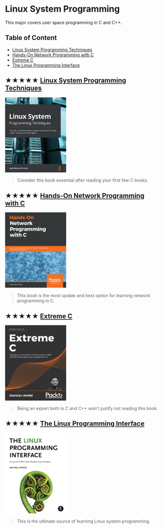 # Linux System Programming

This major covers user space programming in C and C++.

## Table of Content

* [Linux System Programming Techniques](#-linux-system-programming-techniques)
* [Hands-On Network Programming with C](#-hands-on-network-programming-with-c)
* [Extreme C](#-extreme-c)
* [The Linux Programming Interface](#-the-linux-programming-interface)

## ★★★★★ [Linux System Programming Techniques](books/9781789951288.md)
<img alt="9781789951288" src="covers/9781789951288.jpg" width="200"/>

> Consider this book essential after reading your first few C books.

## ★★★★★ [Hands-On Network Programming with C](books/9781789349863.md)
<img alt="9781789349863" src="covers/9781789349863.jpg" width="200"/>

> This book is the most update and best option for learning network programming in C.

## ★★★★★ [Extreme C](books/9781789343625.md)
<img alt="9781789343625" src="covers/9781789343625.jpg" width="200"/>

> Being an expert both in C and C++ won't justify not reading this book.

## ★★★★★ [The Linux Programming Interface](books/9781593272203.md)
<img alt="9781593272203" src="covers/9781593272203.jpg" width="200"/>

> This is the ultimate source of learning Linux system programming.
